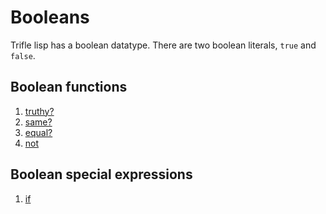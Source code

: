 # Booleans

Trifle lisp has a boolean datatype. There are two boolean literals,
`true` and `false`.

## Boolean functions

1. [truthy?](Booleans-Truthy.md)
2. [same?](Booleans-Same.md)
3. [equal?](Booleans-Equal.md)
4. [not](Booleans-Not.md)

## Boolean special expressions

1. [if](Booleans-If.md)

